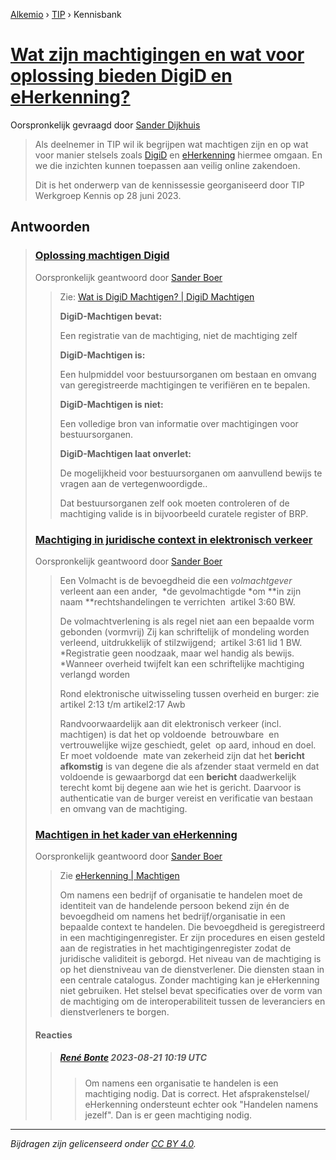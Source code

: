 [Alkemio](https://welcome.alkem.io/) › [TIP](https://alkem.io/tip/dashboard) › Kennisbank
# [Wat zijn machtigingen en wat voor oplossing bieden DigiD en eHerkenning?](https://alkem.io/tip/collaboration/watzijnmachtiginge-4853)
Oorspronkelijk gevraagd door [Sander Dijkhuis](https://alkem.io/user/sander-dijkhuis-3912)
>Als deelnemer in TIP wil ik begrijpen wat machtigen zijn en op wat voor manier stelsels zoals [DigiD](https://machtigen.digid.nl/) en [eHerkenning](https://www.eherkenning.nl/nl/eherkenning-gebruiken/machtigen) hiermee omgaan. En we die inzichten kunnen toepassen aan veilig online zakendoen.
>
>Dit is het onderwerp van de kennissessie georganiseerd door TIP Werkgroep Kennis op 28 juni 2023.
## Antwoorden
>### [Oplossing machtigen Digid](https://alkem.io/tip/collaboration/watzijnmachtiginge-4853/posts/oplossingmachtigen-193)
>Oorspronkelijk geantwoord door [Sander Boer](https://alkem.io/tip/collaboration/watzijnmachtiginge-4853/posts/oplossingmachtigen-193)
>>Zie: [Wat is DigiD Machtigen? | DigiD Machtigen](https://machtigen.digid.nl/machtigen)
>>
>>**DigiD-Machtigen bevat:**
>>
>>Een registratie van de machtiging, niet de machtiging zelf
>>
>>**DigiD-Machtigen is:**
>>
>>Een hulpmiddel voor bestuursorganen om bestaan en omvang van geregistreerde machtigingen te verifiëren en te bepalen.
>>
>>**DigiD-Machtigen is niet:**
>>
>>Een volledige bron van informatie over machtigingen voor bestuursorganen.
>>
>>**DigiD-Machtigen laat onverlet:**
>>
>>De mogelijkheid voor bestuursorganen om aanvullend bewijs te vragen aan de vertegenwoordigde..
>>
>>Dat bestuursorganen zelf ook moeten controleren of de machtiging valide is in bijvoorbeeld curatele register of BRP.
>### [Machtiging in juridische context in elektronisch verkeer](https://alkem.io/tip/collaboration/watzijnmachtiginge-4853/posts/machtiginginjuridi-9948)
>Oorspronkelijk geantwoord door [Sander Boer](https://alkem.io/tip/collaboration/watzijnmachtiginge-4853/posts/machtiginginjuridi-9948)
>>Een Volmacht is de bevoegdheid die een *volmachtgever* verleent aan een ander,  \*de gevolmachtigde \*om \*\*in zijn naam \*\*rechtshandelingen te verrichten  artikel 3:60 BW.
>>
>>De volmachtverlening is als regel niet aan een bepaalde vorm gebonden (vormvrij) Zij kan schriftelijk of mondeling worden verleend, uitdrukkelijk of stilzwijgend;  artikel 3:61 lid 1 BW. \*Registratie geen noodzaak, maar wel handig als bewijs. \*Wanneer overheid twijfelt kan een schriftelijke machtiging verlangd worden
>>
>>Rond elektronische uitwisseling tussen overheid en burger: zie artikel 2:13 t/m artikel2:17 Awb
>>
>>Randvoorwaardelijk aan dit elektronisch verkeer (incl. machtigen) is dat het op voldoende  betrouwbare  en  vertrouwelijke wijze geschiedt, gelet  op aard, inhoud en doel. Er moet voldoende  mate van zekerheid zijn dat het **bericht afkomstig** is van degene die als afzender staat vermeld en dat voldoende is gewaarborgd dat een **bericht** daadwerkelijk terecht komt bij degene aan wie het is gericht. Daarvoor is authenticatie van de burger vereist en verificatie van bestaan en omvang van de machtiging.
>### [Machtigen in het kader van eHerkenning](https://alkem.io/tip/collaboration/watzijnmachtiginge-4853/posts/machtigeninhetkad-1952)
>Oorspronkelijk geantwoord door [Sander Boer](https://alkem.io/tip/collaboration/watzijnmachtiginge-4853/posts/machtigeninhetkad-1952)
>>Zie [eHerkenning | Machtigen](https://www.eherkenning.nl/nl/eherkenning-gebruiken/machtigen#:~:text=Elke%20persoon%20die%20eHerkenning%20gebruikt,bedrijf%20of%20organisatie%20mag%20inloggen.)
>>
>>Om namens een bedrijf of organisatie te handelen moet de identiteit van de handelende persoon bekend zijn én de bevoegdheid om namens het bedrijf/organisatie in een bepaalde context te handelen. Die bevoegdheid is geregistreerd in een machtigingenregister. Er zijn procedures en eisen gesteld aan de registraties in het machtigingenregister zodat de juridische validiteit is geborgd. Het niveau van de machtiging is op het dienstniveau van de dienstverlener. Die diensten staan in een centrale catalogus. Zonder machtiging kan je eHerkenning niet gebruiken. Het stelsel bevat specificaties over de vorm van de machtiging om de interoperabiliteit tussen de leveranciers en dienstverleners te borgen.
>#### Reacties
>>##### [René Bonte](https://alkem.io/user/rene-bonte-9498) 2023-08-21 10:19 UTC
>>>Om namens een organisatie te handelen is een machtiging nodig. Dat is correct.
>>>Het afsprakenstelsel/ eHerkenning ondersteunt echter ook "Handelen namens jezelf". 
>>>Dan is er geen machtiging nodig.
* * *
_Bijdragen zijn gelicenseerd onder [CC BY 4.0](https://creativecommons.org/licenses/by/4.0/deed.nl)._
